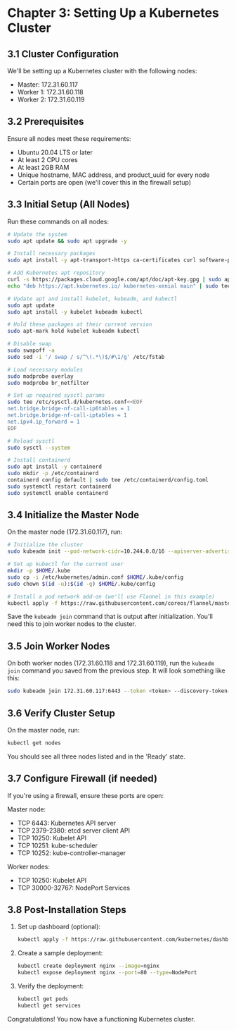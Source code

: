 # Chapter 3: Setting Up a Kubernetes Cluster

## 3.1 Cluster Configuration

We'll be setting up a Kubernetes cluster with the following nodes:
- Master: 172.31.60.117
- Worker 1: 172.31.60.118
- Worker 2: 172.31.60.119

## 3.2 Prerequisites

Ensure all nodes meet these requirements:
- Ubuntu 20.04 LTS or later
- At least 2 CPU cores
- At least 2GB RAM
- Unique hostname, MAC address, and product_uuid for every node
- Certain ports are open (we'll cover this in the firewall setup)

## 3.3 Initial Setup (All Nodes)

Run these commands on all nodes:

```bash
# Update the system
sudo apt update && sudo apt upgrade -y

# Install necessary packages
sudo apt install -y apt-transport-https ca-certificates curl software-properties-common

# Add Kubernetes apt repository
curl -s https://packages.cloud.google.com/apt/doc/apt-key.gpg | sudo apt-key add -
echo "deb https://apt.kubernetes.io/ kubernetes-xenial main" | sudo tee /etc/apt/sources.list.d/kubernetes.list

# Update apt and install kubelet, kubeadm, and kubectl
sudo apt update
sudo apt install -y kubelet kubeadm kubectl

# Hold these packages at their current version
sudo apt-mark hold kubelet kubeadm kubectl

# Disable swap
sudo swapoff -a
sudo sed -i '/ swap / s/^\(.*\)$/#\1/g' /etc/fstab

# Load necessary modules
sudo modprobe overlay
sudo modprobe br_netfilter

# Set up required sysctl params
sudo tee /etc/sysctl.d/kubernetes.conf<<EOF
net.bridge.bridge-nf-call-ip6tables = 1
net.bridge.bridge-nf-call-iptables = 1
net.ipv4.ip_forward = 1
EOF

# Reload sysctl
sudo sysctl --system

# Install containerd
sudo apt install -y containerd
sudo mkdir -p /etc/containerd
containerd config default | sudo tee /etc/containerd/config.toml
sudo systemctl restart containerd
sudo systemctl enable containerd
```

## 3.4 Initialize the Master Node

On the master node (172.31.60.117), run:

```bash
# Initialize the cluster
sudo kubeadm init --pod-network-cidr=10.244.0.0/16 --apiserver-advertise-address=172.31.60.117

# Set up kubectl for the current user
mkdir -p $HOME/.kube
sudo cp -i /etc/kubernetes/admin.conf $HOME/.kube/config
sudo chown $(id -u):$(id -g) $HOME/.kube/config

# Install a pod network add-on (we'll use Flannel in this example)
kubectl apply -f https://raw.githubusercontent.com/coreos/flannel/master/Documentation/kube-flannel.yml
```

Save the `kubeadm join` command that is output after initialization. You'll need this to join worker nodes to the cluster.

## 3.5 Join Worker Nodes

On both worker nodes (172.31.60.118 and 172.31.60.119), run the `kubeadm join` command you saved from the previous step. It will look something like this:

```bash
sudo kubeadm join 172.31.60.117:6443 --token <token> --discovery-token-ca-cert-hash sha256:<hash>
```

## 3.6 Verify Cluster Setup

On the master node, run:

```bash
kubectl get nodes
```

You should see all three nodes listed and in the 'Ready' state.

## 3.7 Configure Firewall (if needed)

If you're using a firewall, ensure these ports are open:

Master node:
- TCP 6443: Kubernetes API server
- TCP 2379-2380: etcd server client API
- TCP 10250: Kubelet API
- TCP 10251: kube-scheduler
- TCP 10252: kube-controller-manager

Worker nodes:
- TCP 10250: Kubelet API
- TCP 30000-32767: NodePort Services

## 3.8 Post-Installation Steps

1. Set up dashboard (optional):
   ```bash
   kubectl apply -f https://raw.githubusercontent.com/kubernetes/dashboard/v2.5.0/aio/deploy/recommended.yaml
   ```

2. Create a sample deployment:
   ```bash
   kubectl create deployment nginx --image=nginx
   kubectl expose deployment nginx --port=80 --type=NodePort
   ```

3. Verify the deployment:
   ```bash
   kubectl get pods
   kubectl get services
   ```

Congratulations! You now have a functioning Kubernetes cluster.
